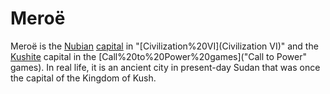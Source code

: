 # Meroë

Meroë is the [Nubian](Nubian) [capital](capital) in "[Civilization%20VI](Civilization VI)" and the [Kushite](Kushite) capital in the [Call%20to%20Power%20games]("Call to Power" games). In real life, it is an ancient city in present-day Sudan that was once the capital of the Kingdom of Kush.